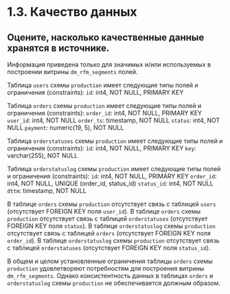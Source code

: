 # 1.3. Качество данных

## Оцените, насколько качественные данные хранятся в источнике.
Информация приведена только для значимых и/или используемых в построении витрины `dm_rfm_segments` полей.

Таблица `users` схемы `production` имеет следующие типы полей и ограничения (constraints):
`id`: int4, NOT NULL, PRIMARY KEY

Таблица `orders` схемы `production` имеет следующие типы полей и ограничения (constraints):
`order_id`: int4, NOT NULL, PRIMARY KEY
`user_id`: int4, NOT NULL
`order_ts`: timestamp, NOT NULL
`status`: int4, NOT NULL
`payment`: numeric(19, 5), NOT NULL

Таблица `orderstatuses` схемы `production` имеет следующие типы полей и ограничения (constraints):
`ìd`: int4, NOT NULL, PRIMARY KEY
`key`: varchar(255), NOT NULL

Таблица `orderstatuslog` схемы `production` имеет следующие типы полей и ограничения (constraints):
`id`: int4, NOT NULL, PRIMARY KEY
`order_id`: int4, NOT NULL, UNIQUE (order_id, status_id)
`status_id`: int4, NOT NULL
`dttm`: timestamp, NOT NULL

В таблице `orders` схемы `production` отсутствует связь с таблицей `users` (отсутствует FOREIGN KEY поля `user_id`).
В таблице `orders` схемы `production` отсутствует связь с таблицей `orderstatuses` (отсутствует FOREIGN KEY поля `status`).
В таблице `orderstatuslog` схемы `production` отсутствует связь с таблицей `orders` (отсутствует FOREIGN KEY поля `order_id`).
В таблице `orderstatuslog` схемы `production` отсутствует связь с таблицей `orderstatuses` (отсутствует FOREIGN KEY поля `status_id`).

В общем и целом установленные ограничения таблицы `orders` схемы `production` удовлетворяют потребностям для построения витрины `dm_rfm_segments`.
Однако консистентность данных в таблицах `orders` и `orderstatuslog` схемы `production` не обеспечивается должным образом.

